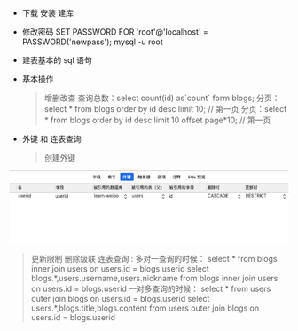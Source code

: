 - 下载 安装 建库

- 修改密码 SET PASSWORD FOR 'root'@'localhost' = PASSWORD('newpass');
  mysql -u root

- 建表基本的 sql 语句

- 基本操作

  > 增删改查
  > 查询总数：select count(id) as\`count\` form blogs;
  > 分页：select \* from blogs order by id desc limit 10; // 第一页
  > 分页：select \* from blogs order by id desc limit 10 offset page\*10; // 第一页

* 外键 和 连表查询
  > 创建外键

![创建外键](./resource/创建外键.png)

> 更新限制 删除级联
> 连表查询 :
> 多对一查询的时候：
> select \* from blogs inner join users on users.id = blogs.userid
> select blogs.\*,users.username,users.nickname from blogs inner join users on users.id = blogs.userid
> 一对多查询的时候：
> select \* from users outer join blogs on users.id = blogs.userid
> select users.\*,blogs.title,blogs.content from users outer join blogs on users.id = blogs.userid
